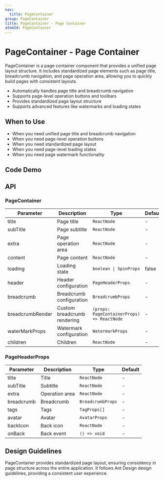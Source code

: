 ```yaml
---
nav:
  title: PageContainer
group: PageContainer
title: PageContainer - Page Container
atomId: PageContainer
---
```


# PageContainer - Page Container

PageContainer is a page container component that provides a unified page layout structure. It includes standardized page elements such as page title, breadcrumb navigation, and page operation area, allowing you to quickly build pages with consistent layouts.

- Automatically handles page title and breadcrumb navigation
- Supports page-level operation buttons and toolbars
- Provides standardized page layout structure
- Supports advanced features like watermarks and loading states

## When to Use

- When you need unified page title and breadcrumb navigation
- When you need page-level operation buttons
- When you need standardized page layout
- When you need page-level loading states
- When you need page watermark functionality

## Code Demo

<code src="../../../demos/layout/PageContainer/basic.tsx" background="var(--main-bg-color)" title="Basic Usage" description="PageContainer provides standard page layout structure"></code>

<code src="../../../demos/layout/PageContainer/fixHeader.tsx" background="var(--main-bg-color)" title="Fixed Header" description="You can fix the page header to keep it visible when content scrolls"></code>

<code src="../../../demos/layout/PageContainer/hideBreadMenu.tsx" background="var(--main-bg-color)" title="Hide Breadcrumb" description="You can hide breadcrumb navigation to simplify page structure"></code>

## API

### PageContainer

| Parameter        | Description                 | Type                                       | Default |
| ---------------- | --------------------------- | ------------------------------------------ | ------- |
| title            | Page title                  | `ReactNode`                                | -       |
| subTitle         | Page subtitle               | `ReactNode`                                | -       |
| extra            | Page operation area         | `ReactNode`                                | -       |
| content          | Page content                | `ReactNode`                                | -       |
| loading          | Loading state               | `boolean \| SpinProps`                     | false   |
| header           | Header configuration        | `PageHeaderProps`                          | -       |
| breadcrumb       | Breadcrumb configuration    | `BreadcrumbProps`                          | -       |
| breadcrumbRender | Custom breadcrumb rendering | `(props: PageContainerProps) => ReactNode` | -       |
| waterMarkProps   | Watermark configuration     | `WatermarkProps`                           | -       |
| children         | Children                    | `ReactNode`                                | -       |

### PageHeaderProps

| Parameter  | Description    | Type              | Default |
| ---------- | -------------- | ----------------- | ------- |
| title      | Title          | `ReactNode`       | -       |
| subTitle   | Subtitle       | `ReactNode`       | -       |
| extra      | Operation area | `ReactNode`       | -       |
| breadcrumb | Breadcrumb     | `BreadcrumbProps` | -       |
| tags       | Tags           | `TagProps[]`      | -       |
| avatar     | Avatar         | `AvatarProps`     | -       |
| backIcon   | Back icon      | `ReactNode`       | -       |
| onBack     | Back event     | `() => void`      | -       |

## Design Guidelines

PageContainer provides standardized page layout, ensuring consistency in page structure across the entire application. It follows Ant Design design guidelines, providing a consistent user experience.
